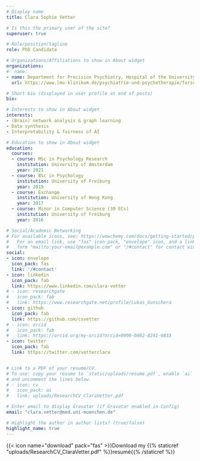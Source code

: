 ```yaml
---
# Display name
title: Clara Sophie Vetter

# Is this the primary user of the site?
superuser: true

# Role/position/tagline
role: PhD Candidate

# Organizations/Affiliations to show in About widget
organizations:
#- name: 
- name: Department for Precision Psychiatry, Hospital of the University of Munich
  url: https://www.lmu-klinikum.de/psychiatrie-und-psychotherapie/forschung-research/working-groups/precision-psychiatry/7ef67d79b4ad4804

# Short bio (displayed in user profile at end of posts)
bio: 

# Interests to show in About widget
interests:
- (Brain) network analysis & graph learning
- Data synthesis 
- Interpretability & fairness of AI 

# Education to show in About widget
education:
  courses:
  - course: MSc in Psychology Research
    institution: University of Amsterdam
    year: 2021
  - course: BSc in Psychology
    institution: University of Freiburg
    year: 2019
  - course: Exchange 
    institution: University of Hong Kong
    year: 2017
  - course: Minor in Computer Science (30 ECs)
    institution: University of Freiburg
    year: 2016

# Social/Academic Networking
# For available icons, see: https://wowchemy.com/docs/getting-started/page-builder/#icons
#   For an email link, use "fas" icon pack, "envelope" icon, and a link in the
#   form "mailto:your-email@example.com" or "/#contact" for contact widget.
social:
- icon: envelope
  icon_pack: fas
  link: '/#contact'
- icon: linkedin
  icon_pack: fab
  link: https://www.linkedin.com/clara-vetter
# - icon: researchgate
#   icon_pack: fab
#   link: https://www.researchgate.net/profile/Lukas_Gunschera
- icon: github
  icon_pack: fab
  link: https://github.com/csvetter
# - icon: orcid
#   icon_pack: fab
#   link: https://orcid.org/my-orcid?orcid=0000-0002-8241-0833
- icon: twitter
  icon_pack: fab
  link: https://twitter.com/vetterclara


# Link to a PDF of your resume/CV.
# To use: copy your resume to `static/uploads/resume.pdf`, enable `ai` icons in `params.toml`, 
# and uncomment the lines below.
# - icon: cv
#   icon_pack: ai
#   link: uploads/ResearchCV_ClaraVetter.pdf

# Enter email to display Gravatar (if Gravatar enabled in Config)
email: "clara.vetter@med.uni-muenchen.de"

# Highlight the author in author lists? (true/false)
highlight_name: true
---
```


{{< icon name="download" pack="fas" >}}Download my {{% staticref "uploads/ResearchCV_ClaraVetter.pdf" %}}resumé{{% /staticref %}}